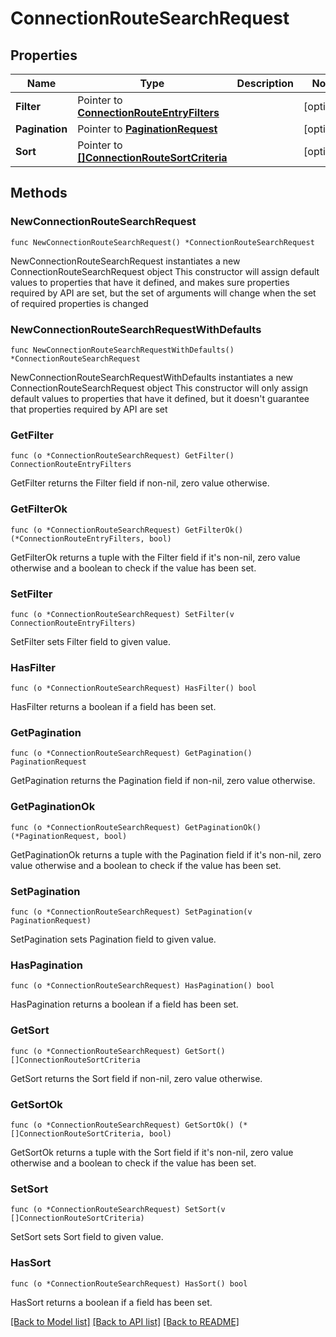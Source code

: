 # ConnectionRouteSearchRequest

## Properties

Name | Type | Description | Notes
------------ | ------------- | ------------- | -------------
**Filter** | Pointer to [**ConnectionRouteEntryFilters**](ConnectionRouteEntryFilters.md) |  | [optional] 
**Pagination** | Pointer to [**PaginationRequest**](PaginationRequest.md) |  | [optional] 
**Sort** | Pointer to [**[]ConnectionRouteSortCriteria**](ConnectionRouteSortCriteria.md) |  | [optional] 

## Methods

### NewConnectionRouteSearchRequest

`func NewConnectionRouteSearchRequest() *ConnectionRouteSearchRequest`

NewConnectionRouteSearchRequest instantiates a new ConnectionRouteSearchRequest object
This constructor will assign default values to properties that have it defined,
and makes sure properties required by API are set, but the set of arguments
will change when the set of required properties is changed

### NewConnectionRouteSearchRequestWithDefaults

`func NewConnectionRouteSearchRequestWithDefaults() *ConnectionRouteSearchRequest`

NewConnectionRouteSearchRequestWithDefaults instantiates a new ConnectionRouteSearchRequest object
This constructor will only assign default values to properties that have it defined,
but it doesn't guarantee that properties required by API are set

### GetFilter

`func (o *ConnectionRouteSearchRequest) GetFilter() ConnectionRouteEntryFilters`

GetFilter returns the Filter field if non-nil, zero value otherwise.

### GetFilterOk

`func (o *ConnectionRouteSearchRequest) GetFilterOk() (*ConnectionRouteEntryFilters, bool)`

GetFilterOk returns a tuple with the Filter field if it's non-nil, zero value otherwise
and a boolean to check if the value has been set.

### SetFilter

`func (o *ConnectionRouteSearchRequest) SetFilter(v ConnectionRouteEntryFilters)`

SetFilter sets Filter field to given value.

### HasFilter

`func (o *ConnectionRouteSearchRequest) HasFilter() bool`

HasFilter returns a boolean if a field has been set.

### GetPagination

`func (o *ConnectionRouteSearchRequest) GetPagination() PaginationRequest`

GetPagination returns the Pagination field if non-nil, zero value otherwise.

### GetPaginationOk

`func (o *ConnectionRouteSearchRequest) GetPaginationOk() (*PaginationRequest, bool)`

GetPaginationOk returns a tuple with the Pagination field if it's non-nil, zero value otherwise
and a boolean to check if the value has been set.

### SetPagination

`func (o *ConnectionRouteSearchRequest) SetPagination(v PaginationRequest)`

SetPagination sets Pagination field to given value.

### HasPagination

`func (o *ConnectionRouteSearchRequest) HasPagination() bool`

HasPagination returns a boolean if a field has been set.

### GetSort

`func (o *ConnectionRouteSearchRequest) GetSort() []ConnectionRouteSortCriteria`

GetSort returns the Sort field if non-nil, zero value otherwise.

### GetSortOk

`func (o *ConnectionRouteSearchRequest) GetSortOk() (*[]ConnectionRouteSortCriteria, bool)`

GetSortOk returns a tuple with the Sort field if it's non-nil, zero value otherwise
and a boolean to check if the value has been set.

### SetSort

`func (o *ConnectionRouteSearchRequest) SetSort(v []ConnectionRouteSortCriteria)`

SetSort sets Sort field to given value.

### HasSort

`func (o *ConnectionRouteSearchRequest) HasSort() bool`

HasSort returns a boolean if a field has been set.


[[Back to Model list]](../README.md#documentation-for-models) [[Back to API list]](../README.md#documentation-for-api-endpoints) [[Back to README]](../README.md)


